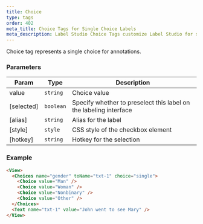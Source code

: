 ```yaml
---
title: Choice
type: tags
order: 402
meta_title: Choice Tags for Single Choice Labels
meta_description: Label Studio Choice Tags customize Label Studio for single choice labels for machine learning and data science projects.
---
```


Choice tag represents a single choice for annotations.

### Parameters

| Param | Type | Description |
| --- | --- | --- |
| value | <code>string</code> | Choice value |
| [selected] | <code>boolean</code> | Specify whether to preselect this label on the labeling interface |
| [alias] | <code>string</code> | Alias for the label |
| [style] | <code>style</code> | CSS style of the checkbox element |
| [hotkey] | <code>string</code> | Hotkey for the selection |

### Example
```html
<View>
  <Choices name="gender" toName="txt-1" choice="single">
    <Choice value="Man" />
    <Choice value="Woman" />
    <Choice value="Nonbinary" />
    <Choice value="Other" />
  </Choices>
  <Text name="txt-1" value="John went to see Mary" />
</View>
```
